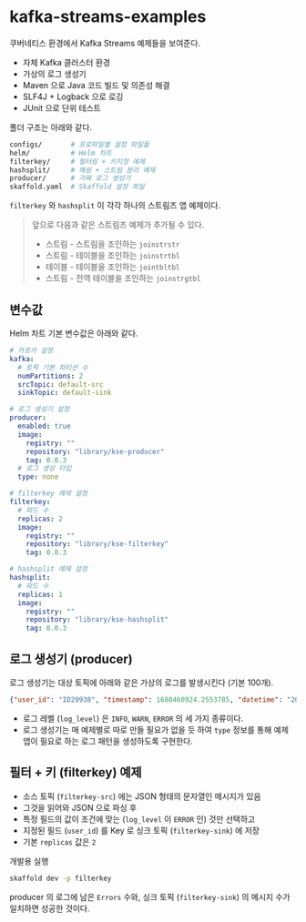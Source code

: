 # kafka-streams-examples

쿠버네티스 환경에서 Kafka Streams 예제들을 보여준다. 
- 자체 Kafka 클러스터 환경
- 가상의 로그 생성기 
- Maven 으로 Java 코드 빌드 및 의존성 해결 
- SLF4J + Logback 으로 로깅
- JUnit 으로 단위 테스트 

폴더 구조는 아래와 같다.

```bash
configs/       # 프로파일별 설정 파일들
helm/          # Helm 차트
filterkey/     # 필터링 + 키지정 예제
hashsplit/     # 해슁 + 스트림 분리 예제 
producer/      # 가짜 로그 생성기
skaffold.yaml  # Skaffold 설정 파일
```

`filterkey` 와 `hashsplit` 이 각각 하나의 스트림즈 앱 예제이다. 

> 앞으로 다음과 같은 스트림즈 예제가 추가될 수 있다.
> - 스트림 - 스트림을 조인하는 `joinstrstr`
> - 스트림 - 테이블을 조인하는 `joinstrtbl`
> - 테이블 - 테이블을 조인하는 `jointbltbl`
> - 스트림 - 전역 테이블을 조인하는 `joinstrgtbl`

## 변수값 

Helm 차트 기본 변수값은 아래와 같다. 

```yaml
# 카프카 설정
kafka: 
  # 토픽 기본 파티션 수
  numPartitions: 2
  srcTopic: default-src
  sinkTopic: default-sink

# 로그 생성기 설정
producer:
  enabled: true
  image:
    registry: ""
    repository: "library/kse-producer"
    tag: 0.0.3
  # 로그 생성 타입
  type: none

# filterkey 예제 설정 
filterkey:
  # 파드 수
  replicas: 2
  image:
    registry: ""
    repository: "library/kse-filterkey"
    tag: 0.0.3

# hashsplit 예제 설정 
hashsplit:
  # 파드 수
  replicas: 1
  image:
    registry: ""
    repository: "library/kse-hashsplit"
    tag: 0.0.3

```

## 로그 생성기 (producer)

로그 생성기는 대상 토픽에 아래와 같은 가상의 로그를 발생시킨다 (기본 100개).

```json
{"user_id": "ID29938", "timestamp": 1688460924.2553785, "datetime": "2023-07-04 08:55:24.255", "log_level": "WARN", "message": "Choose this best true white movie Democrat major Democrat wide seat race."}
```

- 로그 레벨 (`log_level`) 은 `INFO`, `WARN`, `ERROR` 의 세 가지 종류이다.
- 로그 생성기는 매 예제별로 따로 만들 필요가 없을 듯 하여 `type` 정보를 통해 예제 앱이 필요로 하는 로그 패턴을 생성하도록 구현한다.

## 필터 + 키 (filterkey) 예제

- 소스 토픽 (`filterkey-src`) 에는 JSON 형태의 문자열인 메시지가 있음
- 그것을 읽어와 JSON 으로 파싱 후
- 특정 필드의 값이 조건에 맞는 (`log_level` 이 `ERROR` 인) 것만 선택하고
- 지정된 필드 (`user_id`) 를 Key 로 싱크 토픽 (`filterkey-sink`) 에 저장
- 기본 `replicas` 값은 `2`

개발용 실행 
```bash
skaffold dev -p filterkey
```

producer 의 로그에 남은 `Errors` 수와, 싱크 토픽 (`filterkey-sink`) 의 메시지 수가 일치하면 성공한 것이다.
